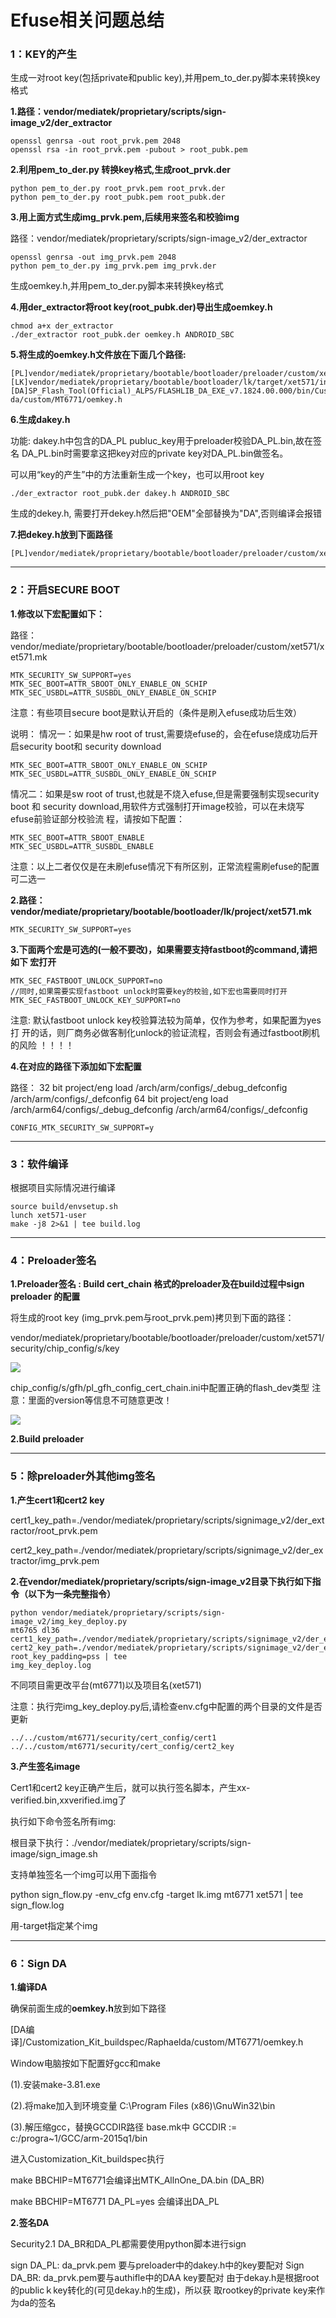 # Efuse相关问题总结

### 1：KEY的产生

生成一对root key(包括private和public key),并用pem_to_der.py脚本来转换key格式

**1.路径：vendor/mediatek/proprietary/scripts/sign-image_v2/der_extractor**


```
openssl genrsa -out root_prvk.pem 2048
openssl rsa -in root_prvk.pem -pubout > root_pubk.pem
```

**2.利用pem_to_der.py 转换key格式,生成root_prvk.der**

```
python pem_to_der.py root_prvk.pem root_prvk.der
python pem_to_der.py root_pubk.pem root_pubk.der
```

**3.用上面方式生成img_prvk.pem,后续用来签名和校验img**

路径：vendor/mediatek/proprietary/scripts/sign-image_v2/der_extractor

```
openssl genrsa -out img_prvk.pem 2048
python pem_to_der.py img_prvk.pem img_prvk.der
```

生成oemkey.h,并用pem_to_der.py脚本来转换key格式

**4.用der_extractor将root key(root_pubk.der)导出生成oemkey.h**

```
chmod a+x der_extractor
./der_extractor root_pubk.der oemkey.h ANDROID_SBC
```

**5.将生成的oemkey.h文件放在下面几个路径:**

```
[PL]vendor/mediatek/proprietary/bootable/bootloader/preloader/custom/xet571/inc/oemkey.h
[LK]vendor/mediatek/proprietary/bootable/bootloader/lk/target/xet571/inc/oemkey.h
[DA]SP_Flash_Tool(Official)_ALPS/FLASHLIB_DA_EXE_v7.1824.00.000/bin/Customization_Kit_buildspec/Raphael-da/custom/MT6771/oemkey.h
```

**6.生成dakey.h**

功能: dakey.h中包含的DA_PL publuc_key用于preloader校验DA_PL.bin,故在签名 DA_PL.bin时需要拿这把key对应的private key对DA_PL.bin做签名。

可以用“key的产生”中的方法重新生成一个key，也可以用root key

```
./der_extractor root_pubk.der dakey.h ANDROID_SBC
```

生成的dekey.h, 需要打开dekey.h然后把"OEM"全部替换为"DA",否则编译会报错

**7.把dekey.h放到下面路径**

```
[PL]vendor/mediatek/proprietary/bootable/bootloader/preloader/custom/xet571/inc/dakey.h
```



------

### 2：开启SECURE BOOT

**1.修改以下宏配置如下：**

路径：vendor/mediate/proprietary/bootable/bootloader/preloader/custom/xet571/xet571.mk

```
MTK_SECURITY_SW_SUPPORT=yes
MTK_SEC_BOOT=ATTR_SBOOT_ONLY_ENABLE_ON_SCHIP
MTK_SEC_USBDL=ATTR_SUSBDL_ONLY_ENABLE_ON_SCHIP
```

注意：有些项目secure boot是默认开启的（条件是刷入efuse成功后生效）

说明： 情况一：如果是hw root of trust,需要烧efuse的，会在efuse烧成功后开启security boot和 security download

```
MTK_SEC_BOOT=ATTR_SBOOT_ONLY_ENABLE_ON_SCHIP
MTK_SEC_USBDL=ATTR_SUSBDL_ONLY_ENABLE_ON_SCHIP
```

情况二：如果是sw root of trust,也就是不烧入efuse,但是需要强制实现security boot 和 security download,用软件方式强制打开image校验，可以在未烧写efuse前验证部分校验流 程，请按如下配置：

```
MTK_SEC_BOOT=ATTR_SBOOT_ENABLE
MTK_SEC_USBDL=ATTR_SUSBDL_ENABLE
```

注意：以上二者仅仅是在未刷efuse情况下有所区别，正常流程需刷efuse的配置可二选一

**2.路径：vendor/mediate/proprietary/bootable/bootloader/lk/project/xet571.mk**

```
MTK_SECURITY_SW_SUPPORT=yes
```

**3.下面两个宏是可选的(一般不要改)，如果需要支持fastboot的command,请把如下 宏打开**

```
MTK_SEC_FASTBOOT_UNLOCK_SUPPORT=no
//同时,如果需要实现fastboot unlock时需要key的校验,如下宏也需要同时打开
MTK_SEC_FASTBOOT_UNLOCK_KEY_SUPPORT=no
```

注意: 默认fastboot unlock key校验算法较为简单，仅作为参考，如果配置为yes打 开的话，则厂商务必做客制化unlock的验证流程，否则会有通过fastboot刷机的风险 ！！！！

**4.在对应的路径下添加如下宏配置**

路径： 
32 bit project/eng load
<kernel path>/arch/arm/configs/<project>_debug_defconfig
<kernel path>/arch/arm/configs/<project>_defconfig
64 bit project/eng load
<kernel path>/arch/arm64/configs/<project>_debug_defconfig
<kernel path>/arch/arm64/configs/<project>_defconfig

```
CONFIG_MTK_SECURITY_SW_SUPPORT=y
```



------

### 3：软件编译

根据项目实际情况进行编译

```
source build/envsetup.sh
lunch xet571-user
make -j8 2>&1 | tee build.log
```



------

### 4：Preloader签名

**1.Preloader签名 : Build cert_chain 格式的preloader及在build过程中sign preloader 的配置**

将生成的root key (img_prvk.pem与root_prvk.pem)拷贝到下面的路径：

vendor/mediatek/proprietary/bootable/bootloader/preloader/custom/xet571/security/chip_config/s/key

![](/home/liziluo/LUZaLID/TyporaPicture/efuse总结/1.png)

chip_config/s/gfh/pl_gfh_config_cert_chain.ini中配置正确的flash_dev类型 注意：里面的version等信息不可随意更改！

![](/home/liziluo/LUZaLID/TyporaPicture/efuse总结/2.png)

**2.Build preloader**



------

### 5：除preloader外其他img签名

**1.产生cert1和cert2 key**

cert1_key_path=./vendor/mediatek/proprietary/scripts/signimage_v2/der_extractor/root_prvk.pem

cert2_key_path=./vendor/mediatek/proprietary/scripts/signimage_v2/der_extractor/img_prvk.pem

**2.在vendor/mediatek/proprietary/scripts/sign-image_v2目录下执行如下指令（以下为一条完整指令）**

```
python vendor/mediatek/proprietary/scripts/sign-image_v2/img_key_deploy.py
mt6765 dl36 cert1_key_path=./vendor/mediatek/proprietary/scripts/signimage_v2/der_extractor/root_prvk.pem
cert2_key_path=./vendor/mediatek/proprietary/scripts/signimage_v2/der_extractor/img_prvk.pem root_key_padding=pss | tee
img_key_deploy.log
```

不同项目需更改平台(mt6771)以及项目名(xet571)

注意：执行完img_key_deploy.py后,请检查env.cfg中配置的两个目录的文件是否更新

```
../../custom/mt6771/security/cert_config/cert1
../../custom/mt6771/security/cert_config/cert2_key
```

**3.产生签名image**

Cert1和cert2 key正确产生后，就可以执行签名脚本，产生xx-verified.bin,xxverified.img了

执行如下命令签名所有img:

根目录下执行：./vendor/mediatek/proprietary/scripts/sign-image/sign_image.sh

支持单独签名一个img可以用下面指令

python sign_flow.py -env_cfg env.cfg -target lk.img mt6771 xet571 | tee sign_flow.log

用-target指定某个img

------

### 6：Sign DA

**1.编译DA**

确保前面生成的**oemkey.h**放到如下路径 

[DA编译]/Customization_Kit_buildspec/Raphaelda/custom/MT6771/oemkey.h

Window电脑按如下配置好gcc和make 

(1).安装make-3.81.exe

(2).将make加入到环境变量 C:\Program Files (x86)\GnuWin32\bin 

(3).解压缩gcc，替换GCCDIR路径 base.mk中 GCCDIR := c:/progra~1/GCC/arm-2015q1/bin

进入Customization_Kit_buildspec执行

make BBCHIP=MT6771会编译出MTK_AllnOne_DA.bin (DA_BR)

make BBCHIP=MT6771 DA_PL=yes 会编译出DA_PL

**2.签名DA**

Security2.1 DA_BR和DA_PL都需要使用python脚本进行sign

sign DA_PL: da_prvk.pem 要与preloader中的dakey.h中的key要配对 
Sign DA_BR: da_prvk.pem要与authifle中的DAA key要配对 由于dekay.h是根据root的publicｋkey转化的(可见dekay.h的生成)，所以获 取rootkey的private key来作为da的签名
